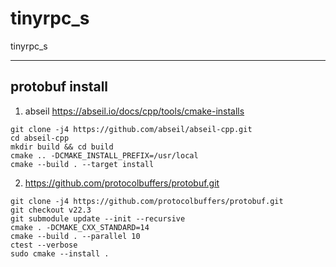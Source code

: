 # tinyrpc_s

tinyrpc_s

---

## protobuf install

1. abseil https://abseil.io/docs/cpp/tools/cmake-installs
 
```
git clone -j4 https://github.com/abseil/abseil-cpp.git
cd abseil-cpp
mkdir build && cd build
cmake .. -DCMAKE_INSTALL_PREFIX=/usr/local
cmake --build . --target install
```
2. https://github.com/protocolbuffers/protobuf.git
```
git clone -j4 https://github.com/protocolbuffers/protobuf.git
git checkout v22.3
git submodule update --init --recursive
cmake . -DCMAKE_CXX_STANDARD=14
cmake --build . --parallel 10
ctest --verbose
sudo cmake --install .
```
